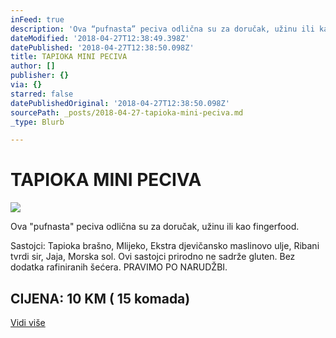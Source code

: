```yaml
---
inFeed: true
description: 'Ova “pufnasta” peciva odlična su za doručak, užinu ili kao fingerfood.'
dateModified: '2018-04-27T12:38:49.398Z'
datePublished: '2018-04-27T12:38:50.098Z'
title: TAPIOKA MINI PECIVA
author: []
publisher: {}
via: {}
starred: false
datePublishedOriginal: '2018-04-27T12:38:50.098Z'
sourcePath: _posts/2018-04-27-tapioka-mini-peciva.md
_type: Blurb

---
```

# TAPIOKA MINI PECIVA
![](https://the-grid-user-content.s3-us-west-2.amazonaws.com/a5d0ee13-18fa-4af3-a478-718ba0f39266.jpg)

Ova "pufnasta" peciva odlična su za doručak, užinu ili kao fingerfood.

Sastojci: Tapioka brašno, Mlijeko, Ekstra djevičansko maslinovo ulje, Ribani tvrdi sir, Jaja, Morska sol. Ovi sastojci prirodno ne sadrže gluten. Bez dodatka rafiniranih šećera. PRAVIMO PO NARUDŽBI.

## CIJENA: 10 KM ( 15 komada)
[Vidi više][0]

[0]: https://www.facebook.com/greenday.kolaci.peciva/posts/234996993907702